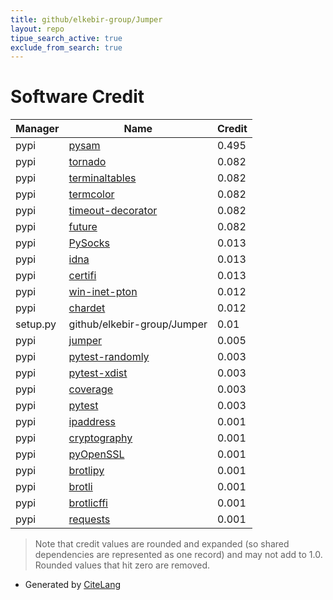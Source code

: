 ```yaml
---
title: github/elkebir-group/Jumper
layout: repo
tipue_search_active: true
exclude_from_search: true
---
```

# Software Credit

|Manager|Name|Credit|
|-------|----|------|
|pypi|[pysam](https://github.com/pysam-developers/pysam)|0.495|
|pypi|[tornado](http://www.tornadoweb.org/)|0.082|
|pypi|[terminaltables](https://github.com/matthewdeanmartin/terminaltables)|0.082|
|pypi|[termcolor](http://pypi.python.org/pypi/termcolor)|0.082|
|pypi|[timeout-decorator](https://github.com/pnpnpn/timeout-decorator)|0.082|
|pypi|[future](https://python-future.org)|0.082|
|pypi|[PySocks](https://github.com/Anorov/PySocks)|0.013|
|pypi|[idna](https://github.com/kjd/idna)|0.013|
|pypi|[certifi](https://certifiio.readthedocs.io/en/latest/)|0.013|
|pypi|[win-inet-pton](https://github.com/hickeroar/win_inet_pton)|0.012|
|pypi|[chardet](https://github.com/chardet/chardet)|0.012|
|setup.py|github/elkebir-group/Jumper|0.01|
|pypi|[jumper](https://vlab.jumper.io)|0.005|
|pypi|[pytest-randomly](https://pypi.org/project/pytest-randomly)|0.003|
|pypi|[pytest-xdist](https://pypi.org/project/pytest-xdist)|0.003|
|pypi|[coverage](https://pypi.org/project/coverage)|0.003|
|pypi|[pytest](https://pypi.org/project/pytest)|0.003|
|pypi|[ipaddress](https://github.com/phihag/ipaddress)|0.001|
|pypi|[cryptography](https://github.com/pyca/cryptography)|0.001|
|pypi|[pyOpenSSL](https://pyopenssl.org/)|0.001|
|pypi|[brotlipy](https://pypi.org/project/brotlipy)|0.001|
|pypi|[brotli](https://pypi.org/project/brotli)|0.001|
|pypi|[brotlicffi](https://pypi.org/project/brotlicffi)|0.001|
|pypi|[requests](https://requests.readthedocs.io)|0.001|


> Note that credit values are rounded and expanded (so shared dependencies are represented as one record) and may not add to 1.0. Rounded values that hit zero are removed.


- Generated by [CiteLang](https://github.com/vsoch/citelang)
